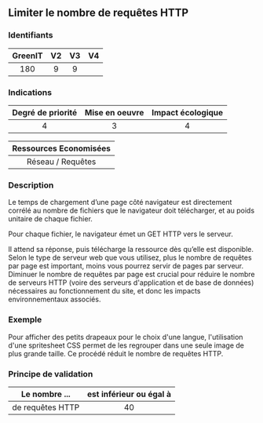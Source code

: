 ## Limiter le nombre de requêtes HTTP

### Identifiants

| GreenIT |  V2  |  V3  |  V4  |
|:-------:|:----:|:----:|:----:|
|   180   | 9  | 9  |      |

### Indications

| Degré de priorité |      Mise en oeuvre       |  Impact écologique    |
|:-------------------:|:-------------------------:|:---------------------:|
| 4 | 3 | 4 |

|Ressources Economisées                                      |
|:----------------------------------------------------------:|
| Réseau / Requêtes    |

### Description

Le temps de chargement d’une page côté navigateur est directement corrélé au nombre de fichiers que le navigateur doit télécharger,
et au poids unitaire de chaque fichier.

Pour chaque fichier, le navigateur émet un GET HTTP vers le serveur.

Il attend sa réponse, puis télécharge la ressource dès qu’elle est disponible. Selon le type de serveur web que vous utilisez,
plus le nombre de requêtes par page est important, moins vous pourrez servir de pages par serveur. 
Diminuer le nombre de requêtes par page est crucial pour réduire le nombre de serveurs HTTP (voire des serveurs d'application et de base de données) nécessaires au fonctionnement du site,
et donc les impacts environnementaux associés.

### Exemple

Pour afficher des petits drapeaux pour le choix d'une langue, l'utilisation d'une spritesheet CSS permet de les regrouper dans une seule image de plus grande taille.
Ce procédé réduit le nombre de requêtes HTTP.

### Principe de validation

| Le nombre ...     | est inférieur ou égal à   |  
|-------------------|:-------------------------:|
| de requêtes HTTP  | 40  |
